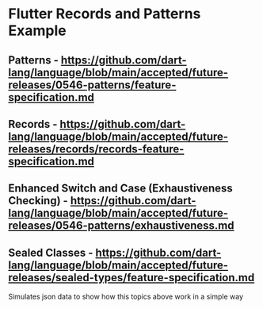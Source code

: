# Flutter Records and Patterns Example

## Patterns - https://github.com/dart-lang/language/blob/main/accepted/future-releases/0546-patterns/feature-specification.md

## Records - https://github.com/dart-lang/language/blob/main/accepted/future-releases/records/records-feature-specification.md

## Enhanced Switch and Case (Exhaustiveness Checking) - https://github.com/dart-lang/language/blob/main/accepted/future-releases/0546-patterns/exhaustiveness.md

## Sealed Classes - https://github.com/dart-lang/language/blob/main/accepted/future-releases/sealed-types/feature-specification.md

Simulates json data to show how this topics above work in a simple way

